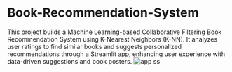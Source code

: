 # Book-Recommendation-System
 This project builds a Machine Learning-based Collaborative Filtering Book Recommendation System using K-Nearest Neighbors (K-NN). It analyzes user ratings to find similar books and suggests personalized recommendations through a Streamlit app, enhancing user experience with data-driven suggestions and book posters.
![app ss](https://github.com/user-attachments/assets/56577402-35b7-46a6-a1d2-d554c019a745)
